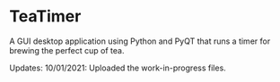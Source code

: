 # TeaTimer
A GUI desktop application using Python and PyQT that runs a timer for brewing the perfect cup of tea.

Updates:
10/01/2021: Uploaded the work-in-progress files.

